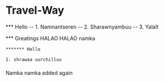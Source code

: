 # Travel-Way

\*\*\* Hello
-- 1. Namnantseren
-- 2. Sharawnyambuu
-- 3. Yalalt

\*\*\* Greatings
HALAO HALAO namka

    ******* Hello

    1. shrawaa uurchilluu


####

Namka
namka added again
